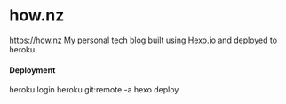 # how.nz
https://how.nz
My personal tech blog built using Hexo.io and deployed to heroku

#### Deployment
heroku login
heroku git:remote -a
hexo deploy